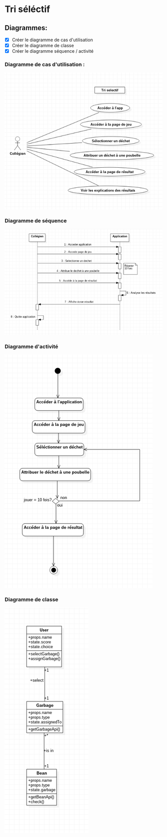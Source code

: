 # Tri séléctif

## Diagrammes:
- [x] Créer le diagramme de cas d'utilisation 
- [x] Créer le diagramme de classe
- [x] Créer le diagramme séquence / activité

### Diagramme de cas d'utilisation :
![Use case](./readme/img/use-case.png "Logo Title Text 1")

### Diagramme de séquence
![Séquence](./readme/img/sequence.png "Logo Title Text 1")

### Diagramme d'activité
![Activity](./readme/img/activity.png "Logo Title Text 1")

### Diagramme de classe 
![Activity](./readme/img/class.png "Logo Title Text 1")



